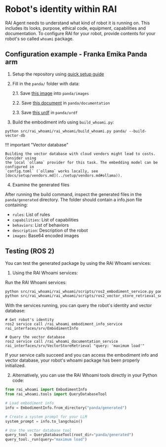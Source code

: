 # Robot's identity within RAI

RAI Agent needs to understand what kind of robot it is running on. This includes its looks, purpose,
ethical code, equipment, capabilities and documentation. To configure RAI for your robot, provide
contents for your robot's so called `whoami` package.

## Configuration example - Franka Emika Panda arm

1. Setup the repository using [quick setup guide](../setup/install.md)

2. Fill in the `panda/` folder with data:

   2.1. Save [this image](https://robodk.com/robot/img/Franka-Emika-Panda-robot.png) into
   `panda/images`

   2.2. Save
   [this document](https://github.com/user-attachments/files/16417196/Franka.Emika.Panda.robot.-.RoboDK.pdf)
   in `panda/documentation`

   2.3. Save
   [this urdf](https://github.com/frankaemika/franka_ros/blob/develop/franka_description/robots/panda/panda.urdf.xacro)
   in `panda/urdf`

3. Build the embodiment info using `build_whoami.py`:

```shell
python src/rai_whoami/rai_whoami/build_whoami.py panda/ --build-vector-db
```

!!! important "Vector database"

    Building the vector database with cloud vendors might lead to costs. Consider using
    the local `ollama` provider for this task. The embedding model can be configured in
    `config.toml` (`ollama` works locally, see
    [docs/setup/vendors.md](../setup/vendors.md#ollama)).

4. Examine the generated files

After running the build command, inspect the generated files in the `panda/generated` directory. The
folder should contain a info.json file containing:

- `rules`: List of rules
- `capabilities`: List of capabilities
- `behaviors`: List of behaviors
- `description`: Description of the robot
- `images`: Base64 encoded images

## Testing (ROS 2)

You can test the generated package by using the RAI Whoami services:

1. Using the RAI Whoami services:

Run the RAI Whoami services:

```bash
python src/rai_whoami/rai_whoami/scripts/ros2_embodiment_service.py panda/ &
python src/rai_whoami/rai_whoami/scripts/ros2_vector_store_retrieval_service.py panda/
```

With the services running, you can query the robot's identity and vector database:

```shell
# Get robot's identity
ros2 service call /rai_whoami_embodiment_info_service rai_interfaces/srv/EmbodimentInfo

# Query the vector database
ros2 service call /rai_whoami_documentation_service rai_interfaces/srv/VectorStoreRetrieval "query: 'maximum load'"
```

If your service calls succeed and you can access the embodiment info and vector database, your
robot's whoami package has been properly initialized.

2. Alternatively, you can use the RAI Whoami tools directly in your Python code:

```python
from rai_whoami import EmbodimentInfo
from rai_whoami.tools import QueryDatabaseTool

# Load embodiment info
info = EmbodimentInfo.from_directory("panda/generated")

# Create a system prompt for your LLM
system_prompt = info.to_langchain()

# Use the vector database tool
query_tool = QueryDatabaseTool(root_dir="panda/generated")
query_tool._run(query="maximum load")
```
